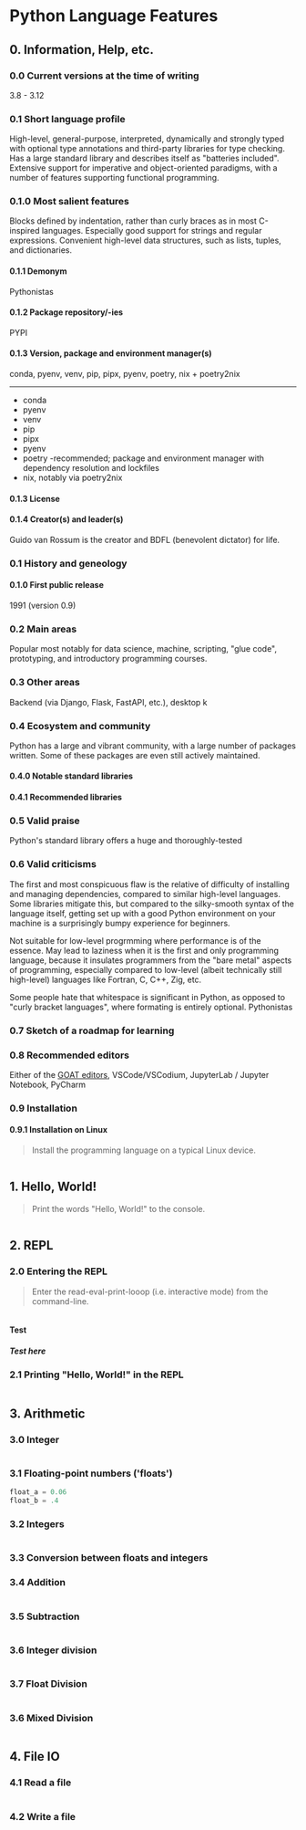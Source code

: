# Python Language Features

## 0. Information, Help, etc.

### 0.0 Current versions at the time of writing

3.8 - 3.12

### 0.1 Short language profile

High-level, general-purpose, interpreted, dynamically and strongly typed with optional type annotations and third-party libraries for type checking. Has a large standard library and describes itself as "batteries included".
Extensive support for imperative and object-oriented paradigms, with a number of features supporting functional programming.

### 0.1.0 Most salient features

Blocks defined by indentation, rather than curly braces as in most C-inspired languages. Especially good support for strings and regular expressions. Convenient high-level data structures, such as lists, tuples, and dictionaries.

#### 0.1.1 Demonym

Pythonistas

#### 0.1.2 Package repository/-ies

PYPI

#### 0.1.3 Version, package and environment manager(s)

conda, pyenv, venv, pip, pipx, pyenv, poetry, nix + poetry2nix

___

* conda
* pyenv
* venv
* pip
* pipx
* pyenv
* poetry -recommended; package and environment manager with dependency resolution and lockfiles
* nix, notably via poetry2nix

#### 0.1.3 License



#### 0.1.4 Creator(s) and leader(s)

Guido van Rossum is the creator and BDFL (benevolent dictator) for life.

### 0.1 History and geneology

#### 0.1.0 First public release

1991 (version 0.9)

#### 

### 0.2 Main areas

Popular most notably for data science, machine, scripting, "glue code", prototyping, and introductory programming courses. 

### 0.3 Other areas

Backend (via Django, Flask, FastAPI, etc.), desktop k

### 0.4 Ecosystem and community

Python has a large and vibrant community, with a large number of packages written. Some of these packages are even still actively maintained.

#### 0.4.0 Notable standard libraries


#### 0.4.1 Recommended libraries



### 0.5 Valid praise

Python's standard library offers a huge and thoroughly-tested 

### 0.6 Valid criticisms

The first and most conspicuous flaw is the relative of difficulty of installing and managing dependencies, compared to similar high-level languages. Some libraries mitigate this, but compared to the silky-smooth syntax of the language itself, getting set up with a good Python environment on your machine is a surprisingly bumpy experience for beginners.

Not suitable for low-level progrmming where performance is of the essence. May lead to laziness when it is the first and only programming language, because it insulates programmers from the "bare metal" aspects of programming, especially compared to low-level (albeit technically still high-level) languages like Fortran, C, C++, Zig, etc.

Some people hate that whitespace is significant in Python, as opposed to "curly bracket languages", where formating is entirely optional. Pythonistas 

### 0.7 Sketch of a roadmap for learning



### 0.8 Recommended editors

Either of the [GOAT editors](), VSCode/VSCodium, JupyterLab / Jupyter Notebook, PyCharm

### 0.9 Installation

#### 0.9.1 Installation on Linux

> Install the programming language on a typical Linux device.

```sh

```

## 1. Hello, World!

> Print the words "Hello, World!" to the console.

```py

```

## 2. REPL

### 2.0 Entering the REPL

> Enter the read-eval-print-looop (i.e. interactive mode) from the command-line.

```py

```

#### Test

##### Test here

### 2.1 Printing "Hello, World!" in the REPL

> 

```py

```

## 3. Arithmetic

### 3.0 Integer

```py

```

### 3.1 Floating-point numbers ('floats') 

```py
float_a = 0.06
float_b = .4

```

### 3.2 Integers

```py

```

### 3.3 Conversion between floats and integers


### 3.4 Addition

```py

```

### 3.5 Subtraction

```py

```

### 3.6 Integer division

```py

```

### 3.7 Float Division

```py

```

### 3.6 Mixed Division

```py

```

### 

## 4. File IO

### 4.1 Read a file

```py

```

### 4.2 Write a file

```py

```
